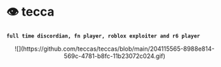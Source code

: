 # 👁 tecca

**`full time discordian, fn player, roblox exploiter and r6 player`**

<p align="center"> ![](https://github.com/teccas/teccas/blob/main/204115565-8988e814-569c-4781-b8fc-11b23072c024.gif)
